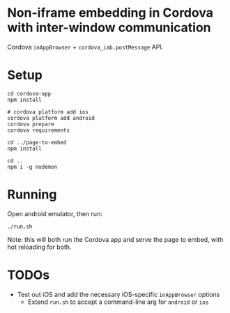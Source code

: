# Non-iframe embedding in Cordova with inter-window communication

Cordova `inAppBrowser` + `cordova_iab.postMessage` API.


# Setup

```
cd cordova-app
npm install

# cordova platform add ios
cordova platform add android
cordova prepare
cordova requirements

cd ../page-to-embed
npm install

cd ..
npm i -g nodemon
```


# Running

Open android emulator, then run:
```
./run.sh
```

Note: this will both run the Cordova app and serve the page to embed, with hot reloading for both.


# TODOs

- Test out iOS and add the necessary iOS-specific `inAppBrowser` options
  - Extend `run.sh` to accept a command-line arg for `android` or `ios`
